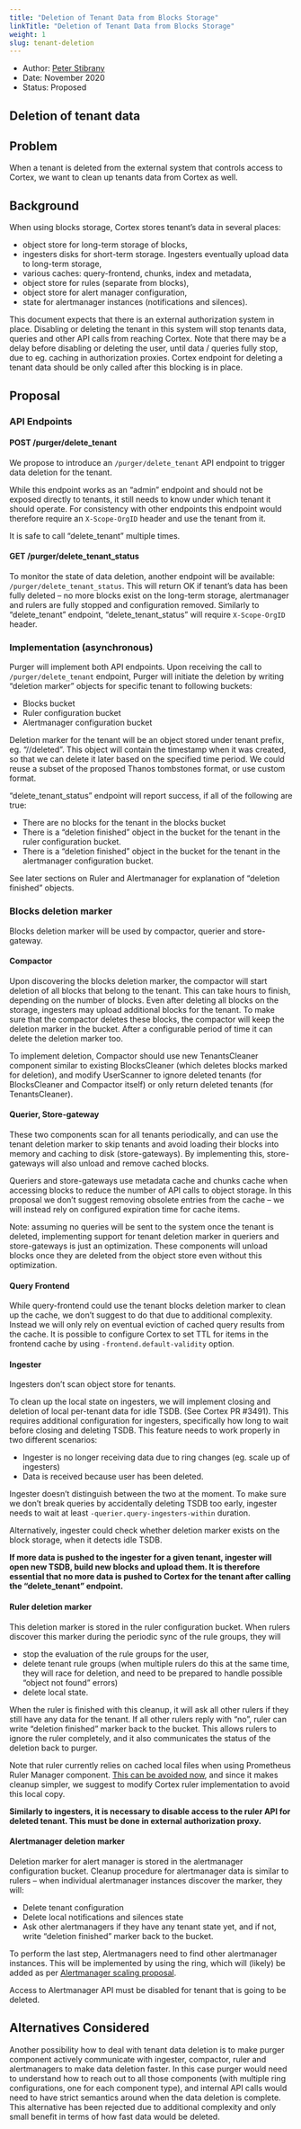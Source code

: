 ```yaml
---
title: "Deletion of Tenant Data from Blocks Storage"
linkTitle: "Deletion of Tenant Data from Blocks Storage"
weight: 1
slug: tenant-deletion
---
```


- Author: [Peter Stibrany](https://github.com/pstibrany)
- Date: November 2020
- Status: Proposed

## Deletion of tenant data

## Problem

When a tenant is deleted from the external system that controls access to Cortex, we want to clean up tenants data from Cortex as well.

## Background

When using blocks storage, Cortex stores tenant’s data in several places:
- object store for long-term storage of blocks,
- ingesters disks for short-term storage. Ingesters eventually upload data to long-term storage,
- various caches: query-frontend, chunks, index and metadata,
- object store for rules (separate from blocks),
- object store for alert manager configuration,
- state for alertmanager instances (notifications and silences).

This document expects that there is an external authorization system in place.
Disabling or deleting the tenant in this system will stop tenants data, queries and other API calls from reaching Cortex.
Note that there may be a delay before disabling or deleting the user, until data / queries fully stop, due to eg. caching in authorization proxies.
Cortex endpoint for deleting a tenant data should be only called after this blocking is in place.

## Proposal

### API Endpoints

#### POST /purger/delete_tenant

We propose to introduce an `/purger/delete_tenant` API endpoint to trigger data deletion for the tenant.

While this endpoint works as an “admin” endpoint and should not be exposed directly to tenants, it still needs to know under which tenant it should operate.
For consistency with other endpoints this endpoint would therefore require an `X-Scope-OrgID` header and use the tenant from it.

It is safe to call “delete_tenant” multiple times.

#### GET /purger/delete_tenant_status

To monitor the state of data deletion, another endpoint will be available: `/purger/delete_tenant_status`.
This will return OK if tenant’s data has been fully deleted – no more blocks exist on the long-term storage, alertmanager and rulers are fully stopped and configuration removed.
Similarly to “delete_tenant” endpoint, “delete_tenant_status” will require `X-Scope-OrgID` header.

### Implementation (asynchronous)

Purger will implement both API endpoints.
Upon receiving the call to `/purger/delete_tenant` endpoint, Purger will initiate the deletion by writing “deletion marker” objects for specific tenant to following buckets:

- Blocks bucket
- Ruler configuration bucket
- Alertmanager configuration bucket

Deletion marker for the tenant will be an object stored under tenant prefix, eg. “/<tenant>/deleted”.
This object will contain the timestamp when it was created, so that we can delete it later based on the specified time period.
We could reuse a subset of the proposed Thanos tombstones format, or use custom format.

“delete_tenant_status” endpoint will report success, if all of the following are true:
- There are no blocks for the tenant in the blocks bucket
- There is a “deletion finished” object in the bucket for the tenant in the ruler configuration bucket.
- There is a “deletion finished” object in the bucket for the tenant in the alertmanager configuration bucket.

See later sections on Ruler and Alertmanager for explanation of “deletion finished” objects.

### Blocks deletion marker

Blocks deletion marker will be used by compactor, querier and store-gateway.

#### Compactor

Upon discovering the blocks deletion marker, the compactor will start deletion of all blocks that belong to the tenant.
This can take hours to finish, depending on the number of blocks.
Even after deleting all blocks on the storage, ingesters may upload additional blocks for the tenant.
To make sure that the compactor deletes these blocks, the compactor will keep the deletion marker in the bucket.
After a configurable period of time it can delete the deletion marker too.

To implement deletion, Compactor should use new TenantsCleaner component similar to existing BlocksCleaner (which deletes blocks marked for deletion), and modify UserScanner to ignore deleted tenants (for BlocksCleaner and Compactor itself) or only return deleted tenants (for TenantsCleaner).

#### Querier, Store-gateway

These two components scan for all tenants periodically, and can use the tenant deletion marker to skip tenants and avoid loading their blocks into memory and caching to disk (store-gateways).
By implementing this, store-gateways will also unload and remove cached blocks.

Queriers and store-gateways use metadata cache and chunks cache when accessing blocks to reduce the number of API calls to object storage.
In this proposal we don’t suggest removing obsolete entries from the cache – we will instead rely on configured expiration time for cache items.

Note: assuming no queries will be sent to the system once the tenant is deleted, implementing support for tenant deletion marker in queriers and store-gateways is just an optimization.
These components will unload blocks once they are deleted from the object store even without this optimization.

#### Query Frontend

While query-frontend could use the tenant blocks deletion marker to clean up the cache, we don’t suggest to do that due to additional complexity.
Instead we will only rely on eventual eviction of cached query results from the cache.
It is possible to configure Cortex to set TTL for items in the frontend cache by using `-frontend.default-validity` option.

#### Ingester

Ingesters don’t scan object store for tenants.

To clean up the local state on ingesters, we will implement closing and deletion of local per-tenant data for idle TSDB. (See Cortex PR #3491).
This requires additional configuration for ingesters, specifically how long to wait before closing and deleting TSDB.
This feature needs to work properly in two different scenarios:
- Ingester is no longer receiving data due to ring changes (eg. scale up of ingesters)
- Data is received because user has been deleted.

Ingester doesn’t distinguish between the two at the moment.
To make sure we don’t break queries by accidentally deleting TSDB too early, ingester needs to wait at least `-querier.query-ingesters-within` duration.

Alternatively, ingester could check whether deletion marker exists on the block storage, when it detects idle TSDB.

**If more data is pushed to the ingester for a given tenant, ingester will open new TSDB, build new blocks and upload them. It is therefore essential that no more data is pushed to Cortex for the tenant after calling the “delete_tenant” endpoint.**

#### Ruler deletion marker

This deletion marker is stored in the ruler configuration bucket.
When rulers discover this marker during the periodic sync of the rule groups, they will
- stop the evaluation of the rule groups for the user,
- delete tenant rule groups (when multiple rulers do this at the same time, they will race for deletion, and need to be prepared to handle possible “object not found” errors)
- delete local state.

When the ruler is finished with this cleanup, it will ask all other rulers if they still have any data for the tenant.
If all other rulers reply with “no”, ruler can write “deletion finished” marker back to the bucket.
This allows rulers to ignore the ruler completely, and it also communicates the status of the deletion back to purger.

Note that ruler currently relies on cached local files when using Prometheus Ruler Manager component.
[This can be avoided now](https://github.com/cortexproject/cortex/issues/3134), and since it makes cleanup simpler, we suggest to modify Cortex ruler implementation to avoid this local copy.

**Similarly to ingesters, it is necessary to disable access to the ruler API for deleted tenant.
This must be done in external authorization proxy.**

#### Alertmanager deletion marker

Deletion marker for alert manager is stored in the alertmanager configuration bucket. Cleanup procedure for alertmanager data is similar to rulers – when individual alertmanager instances discover the marker, they will:
- Delete tenant configuration
- Delete local notifications and silences state
- Ask other alertmanagers if they have any tenant state yet, and if not, write “deletion finished” marker back to the bucket.

To perform the last step, Alertmanagers need to find other alertmanager instances. This will be implemented by using the ring, which will (likely) be added as per [Alertmanager scaling proposal](https://github.com/cortexproject/cortex/pull/3574).

Access to Alertmanager API must be disabled for tenant that is going to be deleted.

## Alternatives Considered

Another possibility how to deal with tenant data deletion is to make purger component actively communicate with ingester, compactor, ruler and alertmanagers to make data deletion faster. In this case purger would need to understand how to reach out to all those components (with multiple ring configurations, one for each component type), and internal API calls would need to have strict semantics around when the data deletion is complete. This alternative has been rejected due to additional complexity and only small benefit in terms of how fast data would be deleted.

